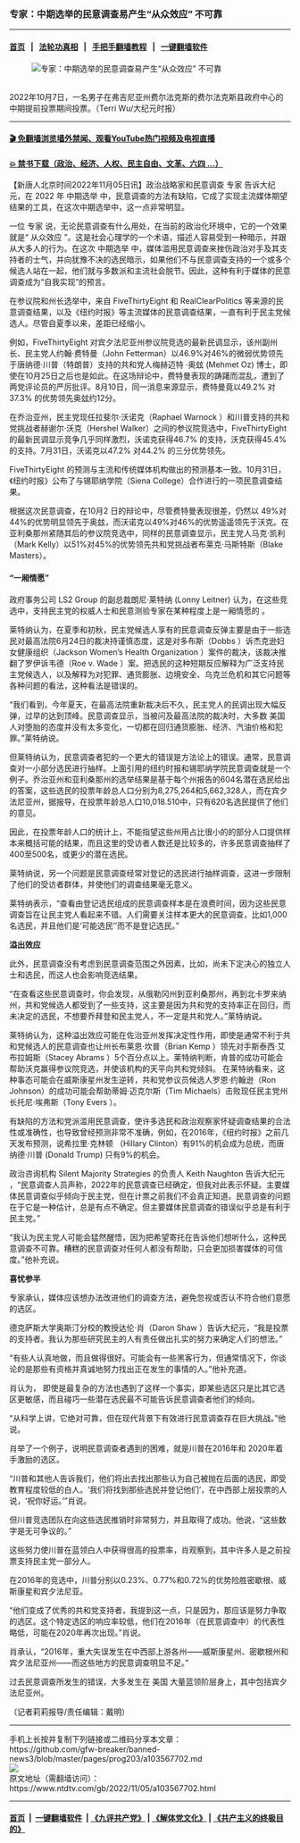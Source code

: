 ### 专家：中期选举的民意调查易产生“从众效应”  不可靠
------------------------

#### [首页](https://github.com/gfw-breaker/banned-news3/blob/master/README.md) &nbsp;&nbsp;|&nbsp;&nbsp; [法轮功真相](https://github.com/begood0513/basic/blob/master/README.md)  &nbsp;&nbsp;|&nbsp;&nbsp; [手把手翻墙教程](https://github.com/gfw-breaker/guides/wiki)  &nbsp;&nbsp;|&nbsp;&nbsp; [一键翻墙软件](https://github.com/gfw-breaker/nogfw/blob/master/README.md)  



<div><div class="featured_image">
 <figure>
  <img alt="专家：中期选举的民意调查易产生“从众效应”  不可靠" src="https://i.ntdtv.com/assets/uploads/2022/11/0-DSC08310-526x350-2-1.jpg"/>
 </figure><br/>
 <span class="caption">
  2022年10月7日，一名男子在弗吉尼亚州费尔法克斯的费尔法克斯县政府中心的中期提前投票期间投票。（Terri Wu/大纪元时报）
 </span>
</div>
</div><hr/>

#### [ 🎬  免翻墙浏览墙外禁闻、观看YouTube热门视频及电视直播](https://github.com/gfw-breaker/HelloWorld)

#### [ 💥  禁书下载（政治、经济、人权、民主自由、文革、六四 ...）](https://github.com/gfw-breaker/books/blob/master/README.md)

<div><div class="post_content" itemprop="articleBody">
 <p>
  【新唐人北京时间2022年11月05日讯】政治战略家和民意调查
  <ok href="https://www.ntdtv.com/gb/专家.htm">
   专家
  </ok>
  告诉大纪元，在 2022 年
  <ok href="https://www.ntdtv.com/gb/中期选举.htm">
   中期选举
  </ok>
  中，民意调查的方法有缺陷，它成了实现主流媒体期望结果的工具，在这次中期选举中，这一点非常明显。
 </p>
 <p>
  一位
  <ok href="https://www.ntdtv.com/gb/专家.htm">
   专家
  </ok>
  说，无论民意调查有什么用处，在当前的政治化环境中，它的一个效果就是“
  <ok href="https://www.ntdtv.com/gb/从众效应.htm">
   从众效应
  </ok>
  ”。这是社会心理学的一个术语，描述人容易受到一种暗示，并跟从大多人的行为。在这次
  <ok href="https://www.ntdtv.com/gb/中期选举.htm">
   中期选举
  </ok>
  中，媒体滥用民意调查来挫伤政治对手及其支持者的士气，并向犹豫不决的选民暗示，如果他们不与民意调查支持的一个或多个候选人站在一起，他们就与多数派和主流社会脱节。因此，这种有利于媒体的民意调查成为“自我实现”的预言。
 </p>
 <p>
  在参议院和州长选举中，来自 FiveThirtyEight 和 RealClearPolitics 等来源的民意调查结果，以及《纽约时报》等主流媒体的民意调查结果，一直有利于民主党候选人。尽管自夏季以来，差距已经缩小。
 </p>
 <p>
  例如，FiveThirtyEight 对宾夕法尼亚州参议院竞选的最新民调显示，该州副州长、民主党人约翰·费特曼（John Fetterman）以46.9%对46%的微弱优势领先于唐纳德·川普（特朗普）支持的共和党人梅赫迈特 ·奥玆 (Mehmet Oz) 博士，即使在10月25日之后也是如此。在这场辩论中，费特曼表现的踌躇而混乱，遭到了两党评论员的严厉批评。8月10日，同一消息来源显示，费特曼竟以49.2% 对37.3% 的优势领先奥玆约12分。
 </p>
 <p>
  在乔治亚州，民主党现任拉斐尔·沃诺克（Raphael Warnock ）和川普支持的共和党挑战者赫谢尔·沃克（Hershel Walker）之间的参议院竞选中，FiveThirtyEight 的最新民调显示竞争几乎同样激烈，沃诺克获得46.7% 的支持，沃克获得45.4%的支持。7月31日，沃诺克以47.2% 对44.2% 的三分优势领先。
 </p>
 <p>
  FiveThirtyEight 的预测与主流和传统媒体机构做出的预测基本一致。10月31日，《纽约时报》公布了与锡耶纳学院（Siena College）合作进行的一项民意调查结果。
 </p>
 <p>
  根据这次民意调查，在10月2 日的辩论中，尽管费特曼表现很差，仍然以 49%对44%的优势明显领先于奥玆，而沃诺克以49%对46%的优势遥遥领先于沃克。在亚利桑那州紧随其后的参议院竞选中，同样的民意调查显示，民主党人马克·凯利（Mark Kelly）以51%对45%的优势领先共和党挑战者布莱克·马斯特斯（Blake Masters）。
 </p>
 <h4>
  “一厢情愿”
 </h4>
 <p>
  政府事务公司 LS2 Group 的副总裁朗尼·莱特纳 (Lonny Leitner) 认为，在这些竞选中，支持民主党的权威人士和民意测验专家在某种程度上是一厢情愿的 。
 </p>
 <p>
  莱特纳认为，在夏季和初秋，民主党候选人享有的民意调查反弹主要是由于一些选民对最高法院6月24日的裁决持谨慎态度，这是对多布斯（Dobbs ）诉杰克逊妇女健康组织（Jackson Women’s Health Organization ）案件的裁决，该裁决推翻了罗伊诉韦德（Roe v. Wade ）案。把选民的这种短期反应解释为广泛支持民主党候选人，以及解释为对犯罪、通货膨胀、边境安全、乌克兰危机和其它问题等各种问题的看法，这种看法是错误的。
 </p>
 <p>
  “我们看到，今年夏天，在最高法院重新裁决后不久，民主党人的民调出现大幅反弹，过早的达到顶峰。民意调查显示，当被问及最高法院的裁决时，大多数
  <ok href="https://www.ntdtv.com/gb/美国.htm">
   美国
  </ok>
  人对堕胎的态度并没有太多变化，一切都在回归通货膨胀、经济、汽油价格和犯罪。”莱特纳说。
 </p>
 <p>
  但莱特纳认为，民意调查者犯的一个更大的错误是方法论上的错误。通常，民意调查对一小部分选民进行抽样。上面引用的纽约时报和锡耶纳学院民意调查就是一个例子。乔治亚州和亚利桑那州的选举结果是基于每个州报告的604名潜在选民给出的答案，这些选民的投票年龄总人口分别为8,275,264和5,662,328人，而在宾夕法尼亚州，据报导，在投票年龄总人口10,018.510中，只有620名选民提供了他们的意见。
 </p>
 <p>
  因此，在投票年龄人口的统计上，不能指望这些州用占比很小的的部分人口提供样本来概括可能的结果，而且这里的受访者人数还是比较多的，许多民意调查抽样了400至500名，或更少的潜在选民。
 </p>
 <p>
  莱特纳说，另一个问题是民意调查经常对登记的选民进行抽样调查，这进一步限制了他们的受访者群体，并使他们的调查结果毫无意义。
 </p>
 <p>
  莱特纳表示，“查看由登记选民组成的民意调查样本是在浪费时间，因为这些民意调查旨在让民主党人看起来不错。人们需要关注样本更大的民意调查，比如1,000名选民，并且他们是‘可能选民’’而不是登记选民。”
 </p>
 <p>
  <strong>
   溢出效应
  </strong>
 </p>
 <p>
  此外，民意调查没有考虑到民意调查范围之外因素，比如，尚未下定决心的独立人士和选民，而这人也会影响竞选结果。
 </p>
 <p>
  “在查看这些民意调查时，你会发现，从俄勒冈州到亚利桑那州，再到北卡罗来纳州，共和党候选人都受到了一些支持，这主要是因为共和党的支持率正在回归，而未决定的选民，不想要乔拜登和民主党人，不一定是共和党人。”莱特纳说。
 </p>
 <p>
  莱特纳认为，这种溢出效应可能在佐治亚州发挥决定性作用，即使是通常不利于共和党候选人的民意调查也让州长布莱恩·坎普（Brian Kemp ）领先对手斯泰西·艾布拉姆斯（Stacey Abrams ）5个百分点以上。莱特纳判断，肯普的成功可能会帮助沃克赢得参议院竞选，并使该机构的天平向共和党倾斜。 在莱特纳看来，这种事态可能会在威斯康星州发生逆转，共和党参议员候选人罗恩·约翰逊（Ron Johnson）的成功可能会帮助蒂姆·迈克尔斯（Tim Michaels）击败现任民主党州长托尼·埃弗斯（Tony Evers ）。
 </p>
 <p>
  有缺陷的方法和党派滥用民意调查，使许多选民和政治观察家怀疑调查结果的合法性或准确性，也导致曾经预测非常不准确，例如，在2016年，《纽约时报》之前几天发布预测，说希拉里·克林顿 （Hillary Clinton）有91%的机会成为总统，而唐纳德·川普 (Donald Trump) 只有9%的机会。
 </p>
 <p>
  政治咨询机构 Silent Majority Strategies 的负责人 Keith Naughton 告诉大纪元 ，“民意调查人员声称，2022年的民意调查已经确定，但我对此表示怀疑。主要媒体民意调查似乎倾向于民主党，但在计票之前我们不会真正知道。民意调查的问题在于它是一种估计，总是有点不确定。但主要媒体民意调查的错误似乎总是有利于民主党。”
 </p>
 <p>
  “我认为民主党人可能会猛然醒悟，因为把希望寄托在告诉他们想听什么，这种民意调查不可靠。糟糕的民意调查对任何人都没有帮助，只会更加损害媒体的可信度。”他补充说。
 </p>
 <p>
  <strong>
   喜忧参半
  </strong>
 </p>
 <p>
  专家承认，媒体应该想办法改进他们的调查方法，避免忽视或否认不符合他们意愿的选区。
 </p>
 <p>
  德克萨斯大学奥斯汀分校的教授达伦·肖（Daron Shaw ）告诉大纪元，“我是投票的支持者。我认为那些研究民主的人有责任做出扎实的努力来确定人们的想法。”
 </p>
 <p>
  “有些人认真地做，而且做得很好。可能会有一些黑客行为，但通常情况下，你谈论的是那些有资格并真诚地努力找出正在发生的事情的人。”他补充道。
 </p>
 <p>
  肖认为， 即使是最复杂的方法也遇到了这样一个事实，即某些选区只是比其它选区更敏感，而且碰巧一些潜在选民最不可能告诉民意调查者他们的倾向。
 </p>
 <p>
  “从科学上讲，它绝对可靠，但在现代背景下有效进行民意调查存在巨大挑战。”他说。
 </p>
 <p>
  肖举了一个例子，说明民意调查者遇到的困难，就是川普在2016年和 2020年着手激励的选区。
 </p>
 <p>
  “川普和其他人告诉我们，他们将出去找出那些认为自己被抛在后面的选民，即受教育程度较低的白人。‘我们将找到那些选民并登记他们’，在中西部上层投票的人说，‘祝你好运。’”肖说。
 </p>
 <p>
  但川普竞选团队在向这些选民推销时非常努力，并且取得了成功。他说，“这些数字是无可争议的。”
 </p>
 <p>
  这些努力使川普在蓝领白人中获得很高的投票率，肖观察到，其中许多人是之前投票支持民主党一部分人。
 </p>
 <p>
  在2016年的竞选中，川普分别以0.23%、0.77%和0.72%的优势险胜密歇根、威斯康星和宾夕法尼亚。
 </p>
 <p>
  “他们变成了优秀的共和党支持者，我提到这一点，只是因为，那应该是努力争取的选区。这个特定选区的响应率较低，他们在2016年（在民意调查中）的代表性略低，可能在2020年再次出现。”肖说。
 </p>
 <p>
  肖承认，“2016年，重大失误发生在中西部上游各州——威斯康星州、密歇根州和宾夕法尼亚州——而这些地方的民意调查明显不足。”
 </p>
 <p>
  过去民意调查所发生的错误，大多发生在
  <ok href="https://www.ntdtv.com/gb/美国.htm">
   美国
  </ok>
  大量蓝领阶层身上，其中包括宾夕法尼亚州。
 </p>
 <p>
  （记者莉莉报导/责任编辑：戴明）
 </p>
 <div class="single_ad">
 </div>
</div>
</div>
<hr/>
手机上长按并复制下列链接或二维码分享本文章：<br/>
https://github.com/gfw-breaker/banned-news3/blob/master/pages/prog203/a103567702.md <br/>
<a href='https://github.com/gfw-breaker/banned-news3/blob/master/pages/prog203/a103567702.md'><img src='https://github.com/gfw-breaker/banned-news3/blob/master/pages/prog203/a103567702.md.png'/></a> <br/>
原文地址（需翻墙访问）：https://www.ntdtv.com/gb/2022/11/05/a103567702.html


------------------------
#### [首页](https://github.com/gfw-breaker/banned-news3/blob/master/README.md) &nbsp;|&nbsp; [一键翻墙软件](https://github.com/gfw-breaker/nogfw/blob/master/README.md) &nbsp;| [《九评共产党》](https://github.com/gfw-breaker/9ping.md/blob/master/README.md#九评之一评共产党是什么) | [《解体党文化》](https://github.com/gfw-breaker/jtdwh.md/blob/master/README.md) | [《共产主义的终极目的》](https://github.com/gfw-breaker/gczydzjmd.md/blob/master/README.md)


<img src='http://gfw-breaker.win/banned-news3/pages/prog203/a103567702.md' width='0px' height='0px'/>